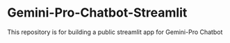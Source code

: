 # Gemini-Pro-Chatbot-Streamlit
This repository is for building a public streamlit app for Gemini-Pro Chatbot
